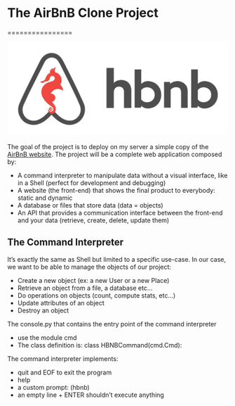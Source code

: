 # **The AirBnB Clone Project**
================

![AirBnB clone](AirBnB.jpg)

The goal of the project is to deploy on my server a simple copy of the [AirBnB website](https://www.airbnb.com/).
The project will be a complete web application composed by:
- A command interpreter to manipulate data without a visual interface, like in a Shell (perfect for development and debugging)
- A website (the front-end) that shows the final product to everybody: static and dynamic
- A database or files that store data (data = objects)
- An API that provides a communication interface between the front-end and your data (retrieve, create, delete, update them)

## **The Command Interpreter**

It’s exactly the same as Shell but limited to a specific use-case. In our case, we want to be able to manage the objects of our project:
- Create a new object (ex: a new User or a new Place)
- Retrieve an object from a file, a database etc…
- Do operations on objects (count, compute stats, etc…)
- Update attributes of an object
- Destroy an object

The console.py that contains the entry point of the command interpreter
- use the module cmd
- The class definition is:  class HBNBCommand(cmd.Cmd):

The command interpreter implements:
- quit and EOF to exit the program
- help
- a custom prompt: (hbnb)
- an empty line + ENTER shouldn’t execute anything
